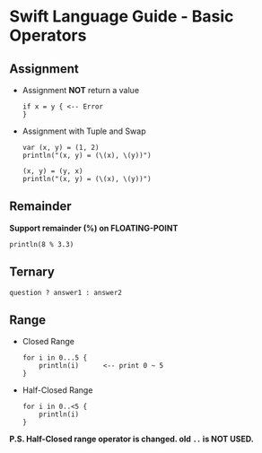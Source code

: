 # Swift Language Guide - Basic Operators

## Assignment

* Assignment __NOT__ return a value

	```
	if x = y { <-- Error
	}
	```

* Assignment with Tuple and Swap

	```
	var (x, y) = (1, 2)
	println("(x, y) = (\(x), \(y))")
	
	(x, y) = (y, x)
	println("(x, y) = (\(x), \(y))")
	```

## Remainder

__Support remainder (%) on FLOATING-POINT__

```
println(8 % 3.3)
```

## Ternary

```
question ? answer1 : answer2
```

## Range

* Closed Range

	```
	for i in 0...5 {
	    println(i)		<-- print 0 ~ 5
	}
	```

* Half-Closed Range

	```
	for i in 0..<5 {
	    println(i)
	}
	```

__P.S. Half-Closed range operator is changed. old `..` is NOT USED.__

